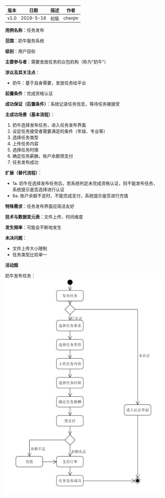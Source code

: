 | 版本 | 日期      | 描述 | 作者   |
| ---- | --------- | ---- | ------ |
| v1.0 | 2019-5-16 | 初版 | chenjm |

**用例名称**：任务发布

**范围**：奶牛服务系统

**级别**：用户目标

**主要参与者**：需要发放任务的众包机构（称为“奶牛”）

**涉众及其关注点**：
* 奶牛：基于自身需要，发放任务给平台

**前置条件**：完成资格认证

**成功保证（后置条件）**：系统记录任务信息，等待任务被接受

**主成功场景（基本流程）**：
1. 奶牛选择发布任务，进入任务发布界面
2. 设定任务接受者需要满足的条件（年级、专业等）
3. 选择任务类型
4. 上传任务内容
5. 选择任务时限
6. 确定任务薪酬，账户余额预支付
7. 任务发布成功

**扩展（替代流程）**：
* 1a. 奶牛在选择发布任务后，若系统判定未完成资格认证，则不能发布任务，系统提示是否选择进行认证
* 6a. 账户余额不足时，不能完成支付，系统提示是否进行充值

**特殊需求**：任务发布界面应简洁友好

**技术与数据变元表**：文件上传，时间维度

**发生频率**：可能会不断地发生

**未决问题**：
* 文件上传大小限制
* 任务类型比较单一

**活动图**

奶牛发布任务：
![release-task](/imgs/release-task.png)
